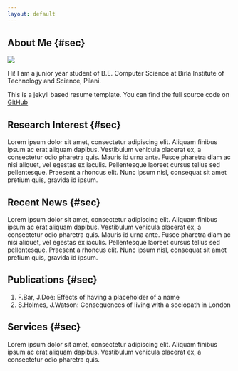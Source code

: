 ```yaml
---
layout: default
---
```


## About Me {#sec} 

<img class="profile-picture" src="sherlock.jpg">

Hi! I am a junior year student of B.E. Computer Science at Birla Institute of Technology and Science, Pilani.

This is a jekyll based resume template. You can find the full source code on [GitHub](https://github.com/bk2dcradle/researcher)

## Research Interest {#sec}

Lorem ipsum dolor sit amet, consectetur adipiscing elit. Aliquam finibus ipsum ac erat aliquam dapibus. Vestibulum vehicula placerat ex, a consectetur odio pharetra quis. Mauris id urna ante. Fusce pharetra diam ac nisi aliquet, vel egestas ex iaculis. Pellentesque laoreet cursus tellus sed pellentesque. Praesent a rhoncus elit. Nunc ipsum nisl, consequat sit amet pretium quis, gravida id ipsum.

## Recent News {#sec}

Lorem ipsum dolor sit amet, consectetur adipiscing elit. Aliquam finibus ipsum ac erat aliquam dapibus. Vestibulum vehicula placerat ex, a consectetur odio pharetra quis. Mauris id urna ante. Fusce pharetra diam ac nisi aliquet, vel egestas ex iaculis. Pellentesque laoreet cursus tellus sed pellentesque. Praesent a rhoncus elit. Nunc ipsum nisl, consequat sit amet pretium quis, gravida id ipsum.

## Publications {#sec}

1. F.Bar, J.Doe: Effects of having a placeholder of a name
2. S.Holmes, J.Watson: Consequences of living with a sociopath in London

## Services {#sec}

Lorem ipsum dolor sit amet, consectetur adipiscing elit. Aliquam finibus ipsum ac erat aliquam dapibus. Vestibulum vehicula placerat ex, a consectetur odio pharetra quis.


<!-- ## Typography

This is a [link](http://google.com). Something *italics* and something **bold**.

Here is a table

Year | Award | Category
-----|-------|--------
2014 | Emmy  | Won Outstanding Lead Actor in a miniseries or a movie
2015 | BAFTA | Nominated for Best Leading Actor for Sherlock
2014 | Satellite | Won Best Actor miniseries or television film

Here is a horizontal rule

---

Here is a blockquote

> To a great mind, nothing is little

## References

* Foo Bar: Head of Department, Placeholder Names, Lorem
* John Doe: Associate Professor, Department of Computer Science, Ipsum -->
